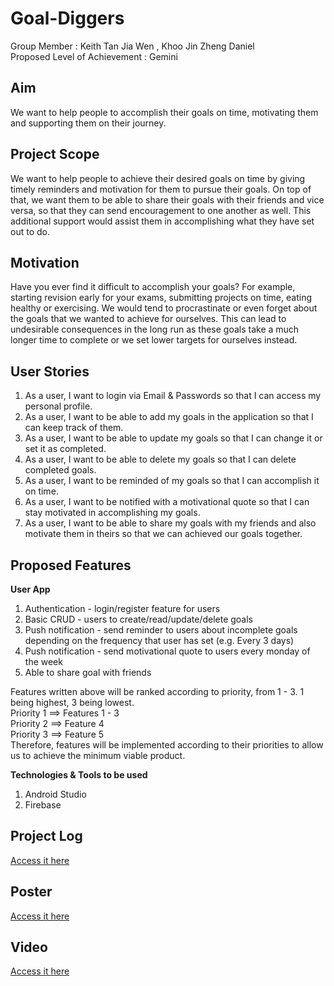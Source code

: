 # Goal-Diggers
Group Member : Keith Tan Jia Wen , Khoo Jin Zheng Daniel    
Proposed Level of Achievement : Gemini

## Aim
We want to help people to accomplish their goals on time, motivating them and supporting them on their journey.

## Project Scope
We want to help people to achieve their desired goals on time by giving timely reminders and motivation for them to pursue their goals. On top of that, we want them to be able to share their goals with their friends and vice versa, so that they can send encouragement to one another as well. This additional support would assist them in accomplishing what they have set out to do.

## Motivation
Have you ever find it difficult to accomplish your goals? For example, starting revision early for your exams, submitting projects on time, eating healthy or exercising. We would tend to procrastinate or even forget about the goals that we wanted to achieve for ourselves. This can lead to undesirable consequences in the long run as these goals take a much longer time to complete or we set lower targets for ourselves instead.

## User Stories
1) As a user, I want to login via Email & Passwords so that I can access my personal profile. 
2) As a user, I want to be able to add my goals in the application so that I can keep track of them.
3) As a user, I want to be able to update my goals so that I can change it or set it as completed. 
4) As a user, I want to be able to delete my goals so that I can delete completed goals.
5) As a user, I want to be reminded of my goals so that I can accomplish it on time.
6) As a user, I want to be notified with a motivational quote so that I can stay motivated in accomplishing my goals.
7) As a user, I want to be able to share my goals with my friends and also motivate them in theirs so that we can achieved our goals together.

## Proposed Features
**User App**
1) Authentication - login/register feature for users 
2) Basic CRUD - users to create/read/update/delete goals
3) Push notification - send reminder to users about incomplete goals depending on the frequency that user has set (e.g. Every 3 days) 
4) Push notification - send motivational quote to users every monday of the week 
5) Able to share goal with friends

Features written above will be ranked according to priority, from 1 - 3. 1 being highest, 3 being lowest.   
Priority 1 ==> Features 1 - 3   
Priority 2 ==> Feature 4    
Priority 3 ==> Feature 5    
Therefore, features will be implemented according to their priorities to allow us to achieve the minimum viable product.    

**Technologies & Tools to be used**
1) Android Studio 
2) Firebase 

## Project Log  
[Access it here](https://docs.google.com/spreadsheets/d/1627yw5_XkMy7Iwnjxbx3gzkLc4e0jlNZPGXV5smlsdI/edit?usp=sharing)

## Poster
[Access it here](https://drive.google.com/file/d/1QzX9UBhvEgfZ6lSxoRm_jCgvJX2uBxS3/view?usp=sharing)

## Video
[Access it here](https://youtu.be/Sp5ttuiS3s0)

